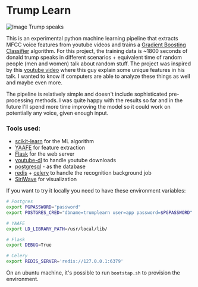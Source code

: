 # Trump Learn
![Image Trump speaks](https://github.com/danielravina/trump-learn/raw/master/web/static/images/logo.png)

This is an experimental python machine learning pipeline that extracts MFCC voice features from youtube videos and trains a [Gradient Boosting Classifier](http://scikit-learn.org/stable/modules/generated/sklearn.ensemble.GradientBoostingClassifier.html) algorithm. For this project, the training data is ~1800 seconds of donald trump speaks in different scenarios + equivalent time of random people (men and women) talk about random stuff. The project was inspired by this [youtube video](https://www.youtube.com/watch?v=_aFo_BV-UzI) where this guy explain some unique features in his talk. I wanted to know if computers are able to analyze these things as well and maybe even more.

The pipeline is relatively simple and doesn't include sophisticated pre-processing methods. I was quite happy with the results so far and in the future I'll spend more time improving the model so it could work on potentially any voice, given enough input.


### Tools used:
- [scikit-learn](http://scikit-learn.org/stable/index.html) for the ML algorithm
- [YAAFE](http://yaafe.sourceforge.net/) for feature extraction
- [Flask](http://flask.pocoo.org/) for the web server
- [youtube-dl](https://rg3.github.io/youtube-dl/) to handle youtube downloads
- [postgresql](https://www.postgresql.org/) - as the database
- [redis](http://redis.io/) + [celery](http://www.celeryproject.org/) to handle the recognition background job
- [SiriWave](https://github.com/caffeinalab/siriwavejs) for visualization 

If you want to try it locally you need to have these environment variables:
```bash
# Postgres
export PGPASSWORD="password"
export POSTGRES_CRED="dbname=trumplearn user=app password=$PGPASSWORD"

# YAAFE
export LD_LIBRARY_PATH=/usr/local/lib/

# Flask
export DEBUG=True

# Celery
export REDIS_SERVER='redis://127.0.0.1:6379'
```

On an ubuntu machine, it's possible to run `bootstap.sh` to provision the environment.
